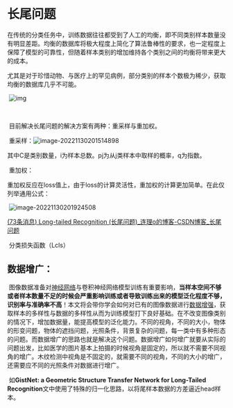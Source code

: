 # 长尾问题

​		在传统的分类任务中，训练数据往往都受到了人工的均衡，即不同类别样本数量没有明显差距。均衡的数据库将极大程度上简化了算法鲁棒性的要求，也一定程度上保障了模型的可靠性，但随着样本类别的增加维持各个类别之间的均衡将带来更大的成本。

​		尤其是对于珍惜动物、与医疗上的罕见病例，部分类别的样本个数极为稀少，获取均衡的数据库几乎不可能。

​		![img](https://img-blog.csdnimg.cn/1229308b7cad4c33bc6c9a5070006e0b.png#pic_center)

​		

​		目前解决长尾问题的解决方案有两种：重采样与重加权。

​		重采样：![image-20221130201514898](C:\Users\de'l'l\AppData\Roaming\Typora\typora-user-images\image-20221130201514898.png)

​		其中C是类别数量，i为样本总数。pj为从j类样本中取样的概率，q为指数。

​		重加权：

​		重加权反应在loss值上，由于loss的计算灵活性，重加权的计算更加简单。在此仅列举通用公式：

​		![image-20221130201924508](C:\Users\de'l'l\AppData\Roaming\Typora\typora-user-images\image-20221130201924508.png)

[(73条消息) Long-tailed Recognition (长尾问题)_连理o的博客-CSDN博客_长尾问题](https://blog.csdn.net/weixin_42437114/article/details/120439298)

​		分类损失函数（Lcls）

## 数据增广：

​		图像数据准备对[神经网络](https://so.csdn.net/so/search?q=神经网络&spm=1001.2101.3001.7020)与卷积神经网络模型训练有重要影响，**当样本空间不够或者样本数量不足的时候会严重影响训练或者导致训练出来的模型泛化程度不够，识别率与准确率不高**！本文将会带你学会如何对已有的图像数据进行[数据增强](https://so.csdn.net/so/search?q=数据增强&spm=1001.2101.3001.7020)，获取样本的多样性与数据的多样性从而为训练模型打下良好基础。在不改变图像类别的情况下，增加数据量，能提高模型的泛化能力。
​    	不同的视角，不同的大小，物体的形变问题，物体的遮挡问题，光照条件，背景复杂的问题，每一类中有多种形态的问题。 
​		而数据增广的思路也就是解决这个问题。数据增广如何增广就要从实际的问题出发，比如医学的图片基本上拍摄的时候视角是固定的，所以就不需要不同视角的增广。木纹检测中视角是不固定的，就需要不同的视角，不同的大小的增广，还需要应不同的光照条件对数据进行增广。

​		如**GistNet: a Geometric Structure Transfer Network for Long-Tailed Recognition**文中使用了特殊的归一化思路，以将尾样本数据的方差逼近head样本。

​		





